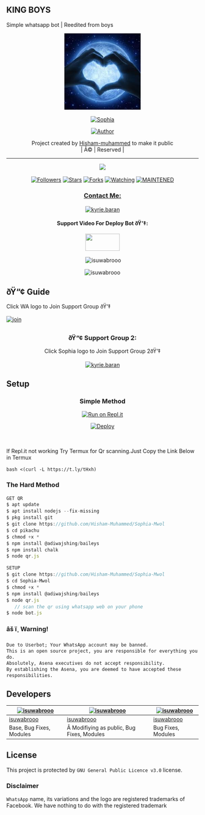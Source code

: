 ## KING BOYS
Simple whatsapp bot | Reedited from boys 


<div align="center">
  <img border-radius: 15px src="IMG-20211017-WA0114.jpg" width="200" height="200"/>
  <p align="center">
<a href="#"><img title="Sophia" src="https://img.shields.io/badge/Sophia-green?colorA=%23ff0000&colorB=%23017e40&style=for-the-badge"></a>
</p>
  <p align="center">
<a href="https://github.com/Hisham-muhammed"><img title="Author" src="https://img.shields.io/badge/Author-hisham-muhammed/Sophia?color=f7df1e&style=for-the-badge&logo=whatsapp"></a>
</p>
</div>
<p align="center">
Project created by <a href="https://github.com/Hisham-Muhammed/Sophia-Mwol">Hisham-muhammed</a> to make it public
    <br>
       | Â© |
        Reserved |
    <br> 
</p>

----

  <p align="center">
  <a href="httsp://github.com/ameer-kallumthodi/pikachu">
    <img src="https://img.shields.io/github/repo-size/Hisham-muhammed/Sophia?color=green&label=Repo%20total%20size&style=plastic">
<p align="center">
<a href="https://github.com/ameer-kallumthodi/followers"><img title="Followers" src="https://img.shields.io/github/followers/Hisham-muhammed?color=f7df1e&style=flat-square"></a>
<a href="https://github.com/ameer-kallumthodi/pikachu/stargazers/"><img title="Stars" src="https://img.shields.io/github/stars/Hisham-muhammed/Sophia-1?color=f7df1e&style=flat-square"></a>
<a href="https://github.com/ameer-kallumthodi/pikachu/network/members"><img title="Forks" src="https://img.shields.io/github/forks/Hisham-muhammed/sophia-1?color=f7df1e&style=flat-square"></a>
<a href="https://github.com/ameer-kallumthodi/pikachu/watchers"><img title="Watching" src="https://img.shields.io/github/watchers/Hisham-muhammed/Sophia-1?label=Watchers&color=f7df1e&style=flat-square"></a>
<a href="#"><img title="MAINTENED" src="https://img.shields.io/badge/UNMAINTENED-YES-f7df1e.svg"</a>
</p>

<h3 align="center">Contact Me:</h3>
<p align="center">
<a href="https://instagram.com/hisham___muhammed__?utm_medium=copy_link" target="blank"><img align="center" src="https://cdn.jsdelivr.net/npm/simple-icons@3.0.1/icons/instagram.svg" alt="kyrie.baran" height="30" width="40" /></a>
</p>
<h4 align="center">Support Video For Deploy Bot ðŸ‘‡:</h4>
<p align="center">
<a href="https://youtu.be/JzTpSfw6jcM" target="blank"><img align="center" src="https://upload.wikimedia.org/wikipedia/commons/thumb/e/e1/Logo_of_YouTube_%282015-2017%29.svg/1200px-Logo_of_YouTube_%282015-2017%29.svg.png" height="45" width="90" /></a>
</p>
  

<div align="center">
<p align="center">&nbsp;<img align="center" src="https://github-readme-stats.vercel.app/api?username=isuwabrooo_icons=true&theme=nightowl" alt="isuwabrooo" /></p>

<p align="center"><img align="center" src="https://github-readme-streak-stats.herokuapp.com/?user=isuwabrooo&theme=nightowl" alt="isuwabrooo" /></p>
</details> </div>


## ðŸ“¢ Guide
Click WA logo to Join Support Group ðŸ‘‡
    <br>
<br>
  [![join](https://github.com/Alien-alfa/PublicBot/blob/main/wlogo.svg.png)](https://chat.whatsapp.com/CYGahR3hC1DHq44n4ri5J6)

## 
  <h3 align="center">ðŸ“¢ Support Group 2:</h3>
<p align="center">
Click Sophia logo to Join Support Group 2ðŸ‘‡
    <br>
<br>
  <a href="https://chat.whatsapp.com/Kne4KggCeYoE9vIc6iZLZJ" target="blank"><img align="center" src="https://i.imgur.com/1CjbIG8.jpeg" alt="kyrie.baran" height="200" width="200" /></a>
</p>
    
## Setup
<div align="center">

  ### Simple Method
  
[![Run on Repl.it](https://repl.it/badge/github/quiec/whatsAlfa)](https://replit.com/@isuwabrooo/KING-BOYS-1)

[![Deploy](https://www.herokucdn.com/deploy/button.svg)](https://heroku.com/deploy?template=https://github.com/isuwabrooo/Boys/blob.git)
     </div>
<br>
<br >
If Repl.it not working Try Termux for Qr scanning.Just Copy the Link Below in Termux
```
bash <(curl -L https://t.ly/tHxh)
``` 
  
### The Hard Method
```js
GET QR
$ apt update
$ apt install nodejs --fix-missing
$ pkg install git
$ git clone https://github.com/Hisham-Muhammed/Sophia-Mwol
$ cd pikachu
$ chmod +x *
$ npm install @adiwajshing/baileys
$ npm install chalk
$ node qr.js
```
      
```js
SETUP
$ git clone https://github.com/Hisham-Muhammed/Sophia-Mwol
$ cd Sophia-Mwol
$ chmod +x *
$ npm install @adiwajshing/baileys
$ node qr.js
   // scan the qr using whatsapp web on your phone
$ node bot.js
```


### âš ï¸ Warning! 
```
Due to Userbot; Your WhatsApp account may be banned.
This is an open source project, you are responsible for everything you do. 
Absolutely, Asena executives do not accept responsibility.
By establishing the Asena, you are deemed to have accepted these responsibilities.
```

## Developers
  <div align="center">
    
  [![isuwabrooo](https://github.com/isuwabrooo.png?size=100)](https://github.com/isuwabrooo) |  [![isuwabrooo](https://github.com/isuwabrooo.png?size=100)](https://github.com/isuwabrooo) | [![isuwabrooo](https://github.com/isuwabrooo.png?size=100)](https://github.com/isuwabrooo) 
----|----|----
[isuwabrooo](https://github.com/isuwabrooo)  | [isuwabrooo](https://github.com/isuwabrooo) | [isuwabrooo](https://github.com/isuwabrooo)
Base, Bug Fixes, Modules |Â Modifiying  as   public, Bug Fixes, Modules| Bug Fixes, Modules
  </div>
    


## License
This project is protected by `GNU General Public Licence v3.0` license.

### Disclaimer
`WhatsApp` name, its variations and the logo are registered trademarks of Facebook. We have nothing to do with the registered trademark
